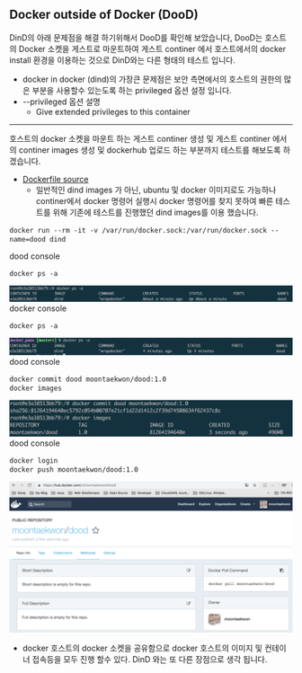 ## Docker outside of Docker (DooD)
DinD의 아래 문제점을 해결 하기위해서 DooD를 확인해 보았습니다, DooD는 호스트의 Docker 소켓을 게스트로 마운트하여 게스트 continer 에서 호스트에서의 docker install 환경을 이용하는 것으로 DinD와는 다른 형태의 테스트 입니다.
* docker in docker (dind)의 가장큰 문제점은 보안 측면에서의 호스트의 권한의 많은 부분을 사용할수 있는도록 하는 privileged 옵션 설정 입니다.
* --privileged 옵션 설명
  * Give extended privileges to this container
---

호스트의 docker 소켓을 마운트 하는 게스트 continer 생성 및 게스트 continer 에서의 continer images 생성 및 dockerhub 업로드 하는 부분까지 테스트를 해보도록 하겠습니다.

- [Dockerfile source](https://github.com/jpetazzo/dind/blob/master/Dockerfile)
  - 일반적인 dind images 가 아닌, ubuntu 및 docker 이미지로도 가능하나 continer에서 docker 명령어 실행시 docker 명령어를 찾지 못하여 빠른 테스트를 위해 기존에 테스트를 진행했던 dind images를 이용 했습니다.

```
docker run --rm -it -v /var/run/docker.sock:/var/run/docker.sock --name=dood dind
```
dood console
```
docker ps -a
```
![dood-ps-a](/docker_paas/images/dood-ps-a.png)
docker console
```
docker ps -a
```
![docker-console](/docker_paas/images/docker-console.png)
dood console
```
docker commit dood moontaekwon/dood:1.0
docker images
```
![dood-images](/docker_paas/images/dood-images.png)
dood console
```
docker login
docker push moontaekwon/dood:1.0
```
![dood-push](/docker_paas/images/dood-push.png)

* docker 호스트의 docker 소켓을 공유함으로 docker 호스트의 이미지 및 컨테이너 접속등을 모두 진행 할수 있다. DinD 와는 또 다른 장점으로 생각 됩니다.